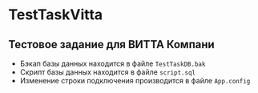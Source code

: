 # TestTaskVitta
## Тестовое задание для ВИТТА Компани 
* Бэкап базы данных находится в файле `TestTaskDB.bak`
* Скрипт базы данных находится в файле `script.sql`
* Изменение строки подключения производится в файле `App.config` 
